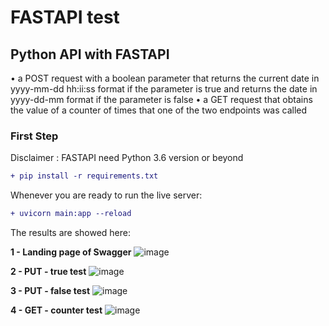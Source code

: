 # **FASTAPI test**

## **Python API with FASTAPI**

• a POST request with a boolean parameter that returns the current date in yyyy-mm-dd hh:ii:ss format if the parameter is true and returns the date in yyyy-dd-mm format if the parameter is false
• a GET request that obtains the value of a counter of times that one of the two endpoints was called

### First Step
  
Disclaimer : FASTAPI need Python 3.6 version or beyond
 ```diff
 + pip install -r requirements.txt
```

Whenever you are ready to run the live server:
 ```diff
 + uvicorn main:app --reload
```
The results are showed here:

**1 - Landing page of Swagger**
![image](https://github.com/Naquiao/marvik-technical-test/blob/main/docs/Swagger-landing.png)

**2 - PUT - true test**
![image](https://github.com/Naquiao/marvik-technical-test/blob/main/docs/put-test-true.png)

**3 - PUT - false test**
![image](https://github.com/Naquiao/marvik-technical-test/blob/main/docs/put-test-false.png)

**4 - GET - counter test**
![image](https://github.com/Naquiao/marvik-technical-test/blob/main/docs/get-test-counter.png)


